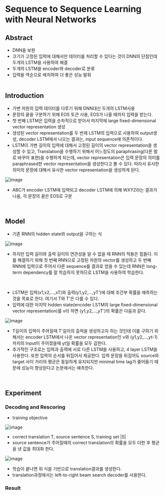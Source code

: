 # Sequence to Sequence Learning with Neural Networks

## Abstract

- DNN을 보완
- 크기가 고정된 입력에 대해서만 데이터를 처리할 수 있다는 것이 DNN의 단점인데
  두개의 LSTM을 사용하여 해결
- 두개의 LSTM을 encoder와 decoder로 분류
- 입력을 역순으로 배치하여 더 좋은 성능 발휘 
<br><br>

## Introduction

- 가변 차원의 입력 데이터를 다루기 위해 DNN대신 두개의 LSTM사용
- 문장의 끝을 구분하기 위해 EOS 토큰 사용, EOS가 나올 때까지 입력을 받는다.
- 첫 번째 LSTM은 입력을 순차적으로 받아서 마지막에 large fixed-dimensional vector representation 생성
- 생성된 vector representation를 두 번재 LSTM의 입력으로 사용하여 output생성, 
  decoder LSTM에서 나오는 결과는, input sequence에 의존적이다.
- LSTM이 가변 길이의 입력에 대해서 고정된 길이의 vector representation을 생성할 수 있고,
  Translation을 수행하기 위해서 어느정도의 paraphrasing(다른 말로 바꾸어 표현)을 수행하게 되는데, 
  vector representation은 입력 문장의 의미를 paraphrased한 vector representation을 생성한다고 볼 수 있다. 
  따라서 유사한 의미의 문장에 대해서 유사한 vector representation을 생성하게 된다. 

![image](https://user-images.githubusercontent.com/77203609/125725545-347c14a3-f0ce-4756-a75c-f82b70813c12.png)

- ABC가 encoder LSTM에 입력되고 decoder LSTM에 의해 WXYZ라는 결과가 나옴, 각 문장의 끝은 EOS로 구분
<br>

## Model

- 기존 RNN의 hidden state와 output을 구하는 식

![image](https://user-images.githubusercontent.com/77203609/125728489-293f2647-291f-48fb-9a87-c63a38b50f39.png)
 
- 하지만 입력 길이와 출력 길이의 연관성을 알 수 없을 때 RNN의 적용은 힘들다. 이를 해결하기 위해
  첫 번째 RNN으로 고정된 차원의 vector를 생성하고 두 번째 RNN에 입력으로 주어서 다른 sequence를 결과로 얻을 수 있는데
  RNN은 long-term dependency를 잘 학습하지 못하므로 LSTM을 사용하여 학습한다.
<br>

- LSTM은 입력(x1,x2,...,xT)와 출력(y1,y2,...,yT')에 대해 조건부 확률을 예측하는 것을 목표로 한다. 
  여기서 T와 T'은 다를 수 있다.
- 입력에 대한 마지막 hidden state(encoder LSTM의 large fixed-dimensional vector representation)를 v라 하면 
  (y1,y2,...,yT')의 확률은 다음과 같다.
  
![image](https://user-images.githubusercontent.com/77203609/125729830-675bcfd4-6688-4b7c-865e-62c8ac0953dd.png)

- T길이의 입력이 주어질때 T'길이의 출력을 생성하고자 하는 것인데 이를 구하기 위해서는 encoder LSTM에서 나온 vector representation인 v와 
  (y1,y2,...,yt-1)까지의 Input이 주어졌을때 yt일 확률을 모두 곱한다.
- 추가적인 구조로는 입력과 출력에 서로 다른 LSTM을 사용하고, 4 layer LSTM을 사용한다. 또한 입력의 순서를 뒤집어서 제공한다.
  입력 문장을 뒤집어도 source와 target 사이 거리의 평균은 동일하게 유지되지만 minimal time lag가 줄어들기 때문에
  성능이 향상된다고 논문에서는 예측한다.
<br>

## Experiment

### Decoding and Rescoring
- training objective

![image](https://user-images.githubusercontent.com/77203609/125730471-10d50056-5766-4c98-876f-536fb463e56f.png)

- correct translation T, source sentence S, training set |S|
- source sentence가 주어질때의 correct translation의 확률을 모두 더한 후 평균을 낸 값을 최대화 한다.

![image](https://user-images.githubusercontent.com/77203609/125730855-d908f217-2e79-4794-9a15-f78c01932baf.png)

- 학습이 끝나면 위 식을 기반으로 translation결과를 생성한다.
- translation과정에서는 left-to-right beam search decoder를 사용한다. 

### Result


